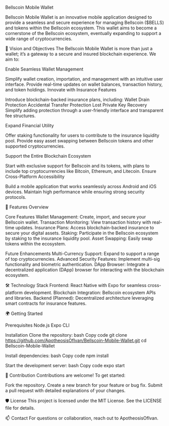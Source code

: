 Bellscoin Mobile Wallet

Bellscoin Mobile Wallet is an innovative mobile application designed to provide a seamless and secure experience for managing Bellscoin ($BELLS) and tokens within the Bellscoin ecosystem. This wallet aims to become a cornerstone of the Bellscoin ecosystem, eventually expanding to support a wide range of cryptocurrencies.

🚀 Vision and Objectives
The Bellscoin Mobile Wallet is more than just a wallet; it’s a gateway to a secure and insured blockchain experience. We aim to:

Enable Seamless Wallet Management

Simplify wallet creation, importation, and management with an intuitive user interface.
Provide real-time updates on wallet balances, transaction history, and token holdings.
Innovate with Insurance Features

Introduce blockchain-backed insurance plans, including:
Wallet Drain Protection
Accidental Transfer Protection
Lost Private Key Recovery
Simplify adding protection through a user-friendly interface and transparent fee structures.

Expand Financial Utility

Offer staking functionality for users to contribute to the insurance liquidity pool.
Provide easy asset swapping between Bellscoin tokens and other supported cryptocurrencies.

Support the Entire Blockchain Ecosystem

Start with exclusive support for Bellscoin and its tokens, with plans to include top cryptocurrencies like Bitcoin, Ethereum, and Litecoin.
Ensure Cross-Platform Accessibility

Build a mobile application that works seamlessly across Android and iOS devices.
Maintain high performance while ensuring strong security protocols.

🌟 Features Overview

Core Features
Wallet Management: Create, import, and secure your Bellscoin wallet.
Transaction Monitoring: View transaction history with real-time updates.
Insurance Plans: Access blockchain-backed insurance to secure your digital assets.
Staking: Participate in the Bellscoin ecosystem by staking to the insurance liquidity pool.
Asset Swapping: Easily swap tokens within the ecosystem.

Future Enhancements
Multi-Currency Support: Expand to support a range of top cryptocurrencies.
Advanced Security Features: Implement multi-sig functionality and biometric authentication.
DApp Browser: Integrate a decentralized application (DApp) browser for interacting with the blockchain ecosystem.

🛠️ Technology Stack
Frontend: React Native with Expo for seamless cross-platform development.
Blockchain Integration: Bellscoin ecosystem APIs and libraries.
Backend (Planned): Decentralized architecture leveraging smart contracts for insurance features.

🌍 Getting Started

Prerequisites
Node.js
Expo CLI

Installation
Clone the repository:
bash
Copy code
git clone https://github.com/ApotheosisOfIvan/Bellscoin-Mobile-Wallet.git
cd Bellscoin-Mobile-Wallet

Install dependencies:
bash
Copy code
npm install

Start the development server:
bash
Copy code
expo start

👥 Contribution
Contributions are welcome! To get started:

Fork the repository.
Create a new branch for your feature or bug fix.
Submit a pull request with detailed explanations of your changes.

🛡️ License
This project is licensed under the MIT License. See the LICENSE file for details.

📫 Contact
For questions or collaboration, reach out to ApotheosisOfIvan.
